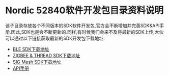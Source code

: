 # Nordic 52840软件开发包目录资料说明

  该子目录存放各个不同版本的SDK软件开发包,官方会不断增加并完善SDK&API手册.因此,SDK也是会不断更新的.同样,有时候我们会来不及将最新的SDK上传,大伙可以通过以下链接获取最新的SDK开发包下载地址:
  - [BLE SDK下载地址](https://www.nordicsemi.com/Software-and-Tools/Software/nRF5-SDK/Download#infotabs)
  - [ZIGBEE & THREAD SDK下载地址](https://www.nordicsemi.com/Software-and-Tools/Software/nRF5-SDK-for-Thread-and-Zigbee/Download#infotabs)
  - [SIG Mesh SDK下载地址](https://www.nordicsemi.com/Software-and-Tools/Software/nRF5-SDK-for-Mesh/Download#infotabs)
  - [API手册](http://developer.nordicsemi.com/nRF5_SDK/)
